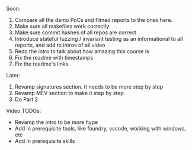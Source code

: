 Soon:
1. Compare all the demo PoCs and filmed reports to the ones here.
2. Make sure all makefiles work correctly
3. Make sure commit hashes of all repos are correct
4. Introduce stateful fuzzing / invariant testing as an informational to all reports, and add to intros of all video
5. Redo the intro to talk about how amazing this course is
6. Fix the readme with timestamps
7. Fix the readme's links

Later:
1. Revamp signatures section. It needs to be more step by step
2. Revamp MEV section to make it step by step
3. Do Part 2


Video TODOs:
- Revamp the intro to be more hype
- Add in prerequisite tools, like foundry, vscode, working with windows, etc
- Add in prerequisite skills